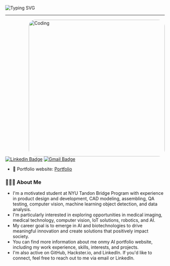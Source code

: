 <img src="https://readme-typing-svg.herokuapp.com?font=Righteous&size=35&duration=4000&pause=1000&random=false&width=500&height=70&lines=Hi+There!+%F0%9F%91%8B;I'm+William+Lu!" alt="Typing SVG" /><hr>
<img align="right" alt="Coding" width="430" style="border-radius:20px;"
	src="https://www.bing.com/th/id/OGC.03a4a5f034bf0bafa661fd8a8aabedc8?pid=1.7&rurl=https%3a%2f%2fmedia0.giphy.com%2fmedia%2fqgQUggAC3Pfv687qPC%2fgiphy.gif&ehk=0WFoNJZvf2nBGDXdzjWoT5v9NZ6w0dFrsLnAce6f9rM%3d"/>

[![Linkedin Badge](https://img.shields.io/badge/-William_Lu-blue?style=flat-square&logo=Linkedin&logoColor=white&link=https://www.linkedin.com/in/william-lu-47693b145/)](https://www.linkedin.com/in/william-lu-47693b145/)
[![Gmail Badge](https://img.shields.io/badge/-luwei2359@gmail.com-c14438?style=flat-square&logo=Gmail&logoColor=white&link=mailto:luwei2359@gmail.com)](mailto:luwei2359@gmail.com) 

- 🎯 Portfolio website: [Portfolio](https://williamlu.streamlit.app/)

<h3> 👨🏻‍💻 About Me </h3>

- I'm a motivated student at NYU Tandon Bridge Program with experience in product design and development, CAD modeling, assembling, QA testing, computer vision, machine learning object detection, and data analysis.
- I'm particularly interested in exploring opportunities in medical imaging, medical technology, computer vision, IoT solutions, robotics, and AI.
- My career goal is to emerge in AI and biotechnologies to drive meaningful innovation and create solutions that positively impact society.
- You can find more information about me onmy AI portfolio website, including my work experience, skills, interests, and projects.
- I'm also active on GitHub, Hackster.io, and LinkedIn. If you'd like to connect, feel free to reach out to me via email or LinkedIn.
